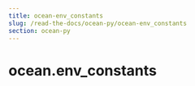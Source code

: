 ```yaml
---
title: ocean-env_constants
slug: /read-the-docs/ocean-py/ocean-env_constants
section: ocean-py
---
```

<a name="ocean.env_constants"></a>
# ocean.env\_constants

